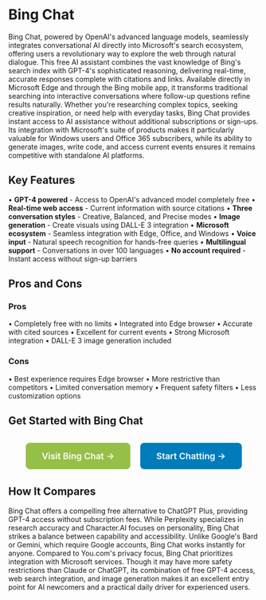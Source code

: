# Bing Chat

Bing Chat, powered by OpenAI's advanced language models, seamlessly integrates conversational AI directly into Microsoft's search ecosystem, offering users a revolutionary way to explore the web through natural dialogue. This free AI assistant combines the vast knowledge of Bing's search index with GPT-4's sophisticated reasoning, delivering real-time, accurate responses complete with citations and links. Available directly in Microsoft Edge and through the Bing mobile app, it transforms traditional searching into interactive conversations where follow-up questions refine results naturally. Whether you're researching complex topics, seeking creative inspiration, or need help with everyday tasks, Bing Chat provides instant access to AI assistance without additional subscriptions or sign-ups. Its integration with Microsoft's suite of products makes it particularly valuable for Windows users and Office 365 subscribers, while its ability to generate images, write code, and access current events ensures it remains competitive with standalone AI platforms.

## Key Features

• **GPT-4 powered** - Access to OpenAI's advanced model completely free
• **Real-time web access** - Current information with source citations
• **Three conversation styles** - Creative, Balanced, and Precise modes
• **Image generation** - Create visuals using DALL-E 3 integration
• **Microsoft ecosystem** - Seamless integration with Edge, Office, and Windows
• **Voice input** - Natural speech recognition for hands-free queries
• **Multilingual support** - Conversations in over 100 languages
• **No account required** - Instant access without sign-up barriers

## Pros and Cons

### Pros
• Completely free with no limits
• Integrated into Edge browser
• Accurate with cited sources
• Excellent for current events
• Strong Microsoft integration
• DALL-E 3 image generation included

### Cons
• Best experience requires Edge browser
• More restrictive than competitors
• Limited conversation memory
• Frequent safety filters
• Less customization options

## Get Started with Bing Chat

<div style="text-align: center; margin: 2rem 0;">
  <a href="https://www.bing.com/chat" target="_blank" rel="noopener noreferrer" style="display: inline-block; background: #96BF47; color: white; padding: 1rem 2rem; text-decoration: none; border-radius: 8px; font-weight: 600; font-size: 1.1rem; margin-right: 1rem;">Visit Bing Chat →</a>
  <a href="https://www.bing.com/new" target="_blank" rel="noopener noreferrer" style="display: inline-block; background: #007cba; color: white; padding: 1rem 2rem; text-decoration: none; border-radius: 8px; font-weight: 600; font-size: 1.1rem;">Start Chatting →</a>
</div>

## How It Compares

Bing Chat offers a compelling free alternative to ChatGPT Plus, providing GPT-4 access without subscription fees. While Perplexity specializes in research accuracy and Character.AI focuses on personality, Bing Chat strikes a balance between capability and accessibility. Unlike Google's Bard or Gemini, which require Google accounts, Bing Chat works instantly for anyone. Compared to You.com's privacy focus, Bing Chat prioritizes integration with Microsoft services. Though it may have more safety restrictions than Claude or ChatGPT, its combination of free GPT-4 access, web search integration, and image generation makes it an excellent entry point for AI newcomers and a practical daily driver for experienced users.